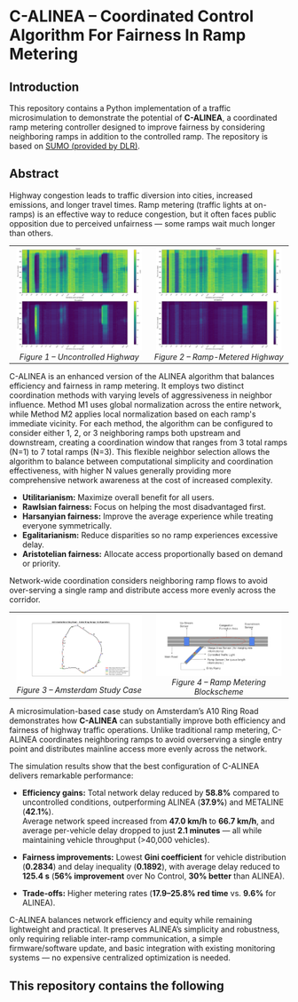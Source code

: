 # C-ALINEA – Coordinated Control Algorithm For Fairness In Ramp Metering

## Introduction
This repository contains a Python implementation of a traffic microsimulation to demonstrate the potential of **C-ALINEA**, a coordinated ramp metering controller designed to improve fairness by considering neighboring ramps in addition to the controlled ramp. The repository is based on [SUMO (provided by DLR)](https://sumo.dlr.de).

## Abstract
Highway congestion leads to traffic diversion into cities, increased emissions, and longer travel times. Ramp metering (traffic lights at on-ramps) is an effective way to reduce congestion, but it often faces public opposition due to perceived unfairness — some ramps wait much longer than others.



<table>
<tr>
<td align="center" width="50%">
  <img src="figures/heatmap_no_control.png" alt="heatmap no control" width="95%"/><br/>
  <em>Figure 1 – Uncontrolled Highway </em>
</td>
<td align="center" width="50%">
  <img src="figures/heatmap_RM.png" alt="heatmap RM" width="95%"/><br/>
  <em>Figure 2 – Ramp-Metered Highway </em>
</td>
</tr>
</table>


C-ALINEA is an enhanced version of the ALINEA algorithm that balances efficiency and fairness in ramp metering. It employs two distinct coordination methods with varying levels of aggressiveness in neighbor influence. Method M1 uses global normalization across the entire network, while Method M2 applies local normalization based on each ramp's immediate vicinity. For each method, the algorithm can be configured to consider either 1, 2, or 3 neighboring ramps both upstream and downstream, creating a coordination window that ranges from 3 total ramps (N=1) to 7 total ramps (N=3). This flexible neighbor selection allows the algorithm to balance between computational simplicity and coordination effectiveness, with higher N values generally providing more comprehensive network awareness at the cost of increased complexity.

- **Utilitarianism:** Maximize overall benefit for all users.  
- **Rawlsian fairness:** Focus on helping the most disadvantaged first.  
- **Harsanyian fairness:** Improve the average experience while treating everyone symmetrically.  
- **Egalitarianism:** Reduce disparities so no ramp experiences excessive delay.  
- **Aristotelian fairness:** Allocate access proportionally based on demand or priority.  

Network-wide coordination considers neighboring ramp flows to avoid over-serving a single ramp and distribute access more evenly across the corridor.


<table>
<tr>
<td align="center" width="50%">
  <img src="figures/Amsterdam_Studycase.png" alt="Amsterdam Study Case" width="95%"/><br/>
  <em>Figure 3 – Amsterdam Study Case</em>
</td>
<td align="center" width="50%">
  <img src="figures/Blockscheme_RM.png" alt="Ramp Metering Blockscheme" width="95%"/><br/>
  <em>Figure 4 – Ramp Metering Blockscheme</em>
</td>
</tr>
</table>


A microsimulation-based case study on Amsterdam’s A10 Ring Road demonstrates how **C-ALINEA** can substantially improve both efficiency and fairness of highway traffic operations. Unlike traditional ramp metering, C-ALINEA coordinates neighboring ramps to avoid overserving a single entry point and distributes mainline access more evenly across the network.

The simulation results show that the best configuration of C-ALINEA delivers remarkable performance:

- **Efficiency gains:** Total network delay reduced by **58.8%** compared to uncontrolled conditions, outperforming ALINEA (**37.9%**) and METALINE (**42.1%**).  
  Average network speed increased from **47.0 km/h** to **66.7 km/h**, and average per-vehicle delay dropped to just **2.1 minutes** — all while maintaining vehicle throughput (>40,000 vehicles).  

- **Fairness improvements:** Lowest **Gini coefficient** for vehicle distribution (**0.2834**) and delay inequality (**0.1892**), with average delay reduced to **125.4 s** (**56% improvement** over No Control, **30% better** than ALINEA).  

- **Trade-offs:** Higher metering rates (**17.9–25.8% red time** vs. **9.6%** for ALINEA).

C-ALINEA balances network efficiency and equity while remaining lightweight and practical. It preserves ALINEA’s simplicity and robustness, only requiring reliable inter-ramp communication, a simple firmware/software update, and basic integration with existing monitoring systems — no expensive centralized optimization is needed.



## This repository contains the following
